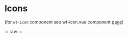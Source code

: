 <script setup>
</script>

# Icons

(for `wt-icon` component see wt-icon.vue component [page](../../components/wt-icon/Readme.md))

::: raw
<IconsTable />
:::
